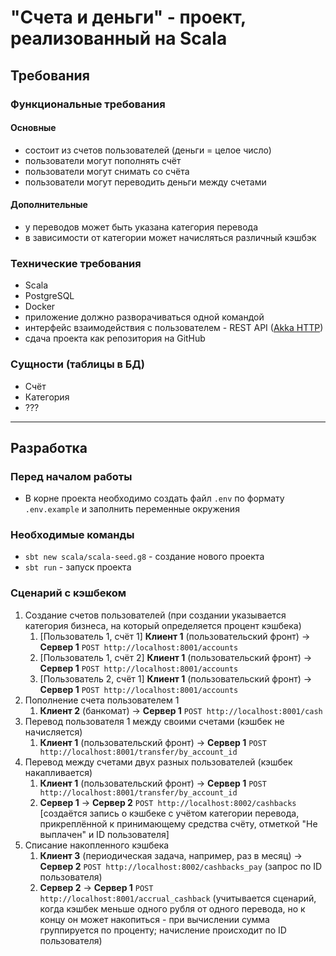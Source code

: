 # "Счета и деньги" - проект, реализованный на Scala

## Требования

### Функциональные требования

#### Основные

- состоит из счетов пользователей (деньги = целое число)
- пользователи могут пополнять счёт
- пользователи могут снимать со счёта
- пользователи могут переводить деньги между счетами

#### Дополнительные

- у переводов может быть указана категория перевода
- в зависимости от категории может начисляться различный кэшбэк

### Технические требования

- Scala
- PostgreSQL
- Docker
- приложение должно разворачиваться одной командой
- интерфейс взаимодействия с пользователем - REST API ([Akka HTTP](https://doc.akka.io/))
- сдача проекта как репозитория на GitHub

### Сущности (таблицы в БД)

- Счёт
- Категория
- ???

---

## Разработка

### Перед началом работы

- В корне проекта необходимо создать файл `.env` по формату `.env.example` и заполнить переменные окружения

### Необходимые команды

- `sbt new scala/scala-seed.g8` - создание нового проекта
- `sbt run` - запуск проекта

### Сценарий с кэшбеком

1. Создание счетов пользователей (при создании указывается категория бизнеса, на который определяется процент кэшбека)
   1. [Пользователь 1, счёт 1] **Клиент 1** (пользовательский фронт) -> **Сервер 1** `POST http://localhost:8001/accounts`
   2. [Пользователь 1, счёт 2] **Клиент 1** (пользовательский фронт) -> **Сервер 1** `POST http://localhost:8001/accounts`
   3. [Пользователь 2, счёт 1] **Клиент 1** (пользовательский фронт) -> **Сервер 1** `POST http://localhost:8001/accounts`
2. Пополнение счета пользователем 1
   1. **Клиент 2** (банкомат) -> **Сервер 1** `POST http://localhost:8001/cash`
3. Перевод пользователя 1 между своими счетами (кэшбек не начисляется)
   1. **Клиент 1** (пользовательский фронт) -> **Сервер 1** `POST http://localhost:8001/transfer/by_account_id`
4. Перевод между счетами двух разных пользователей (кэшбек накапливается)
   1. **Клиент 1** (пользовательский фронт) -> **Сервер 1** `POST http://localhost:8001/transfer/by_account_id`
   2. **Сервер 1** -> **Сервер 2** `POST http://localhost:8002/cashbacks` [создаётся запись о кэшбеке с учётом категории перевода, прикреплённой к принимающему средства счёту, отметкой "Не выплачен" и ID пользователя]
5. Списание накопленного кэшбека
   1. **Клиент 3** (периодическая задача, например, раз в месяц) -> **Сервер 2** `POST http://localhost:8002/cashbacks_pay` (запрос по ID пользователя)
   2. **Сервер 2** -> **Сервер 1** `POST http://localhost:8001/accrual_cashback` (учитывается сценарий, когда кэшбек меньше одного рубля от одного перевода, но к концу он может накопиться - при вычислении сумма группируется по проценту; начисление происходит по ID пользователя)
